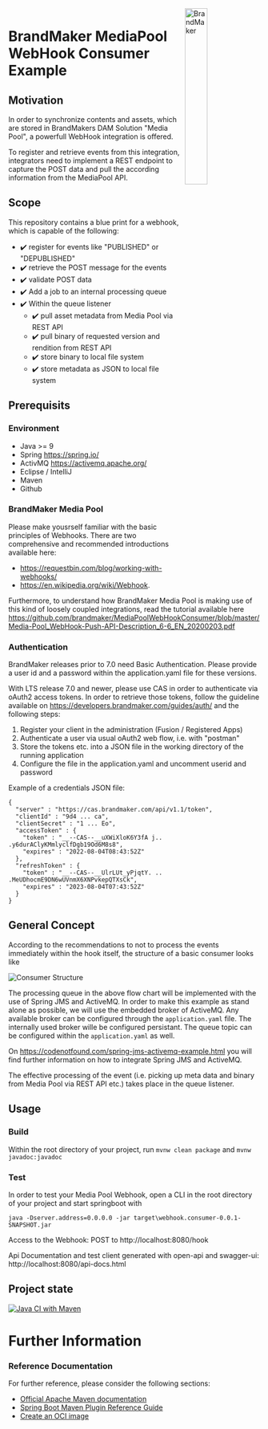 <img align="right" src="https://raw.githubusercontent.com/brandmaker/MediaPoolWebHookConsumer/master/BrandMaker_Logo_on_light_bg.png" alt="BrandMaker" width="30%" height="30%">

# BrandMaker MediaPool WebHook Consumer Example

## Motivation

In order to synchronize contents and assets, which are stored in BrandMakers DAM Solution "Media Pool", a powerfull WebHook integration is offered.

To register and retrieve events from this integration, integrators need to implement a REST endpoint to capture the POST data and pull 
the according information from the MediaPool API.

## Scope

This repository contains a blue print for a webhook, which is capable of the following:

* :heavy_check_mark: register for events like "PUBLISHED" or "DEPUBLISHED"
* :heavy_check_mark: retrieve the POST message for the events
* :heavy_check_mark: validate POST data
* :heavy_check_mark: Add a job to an internal processing queue
* :heavy_check_mark: Within the queue listener
	* :heavy_check_mark: pull asset metadata from Media Pool via REST API
	* :heavy_check_mark: pull binary of requested version and rendition from REST API
	* :heavy_check_mark: store binary to local file system
	* :heavy_check_mark: store metadata as JSON to local file system

## Prerequisits

### Environment

* Java >= 9
* Spring https://spring.io/
* ActivMQ https://activemq.apache.org/
* Eclipse / IntelliJ
* Maven 
* Github

### BrandMaker Media Pool

Please make yousrself familiar with the basic principles of Webhooks. There are two comprehensive and recommended introductions available here:

* https://requestbin.com/blog/working-with-webhooks/
* https://en.wikipedia.org/wiki/Webhook. 

Furthermore, to understand how BrandMaker Media Pool is making use of this kind of loosely coupled integrations, read the tutorial available here
https://github.com/brandmaker/MediaPoolWebHookConsumer/blob/master/Media-Pool_WebHook-Push-API-Description_6-6_EN_20200203.pdf

### Authentication

BrandMaker releases prior to 7.0 need Basic Authentication. Please provide a user id and a password within the application.yaml file for these versions.

With LTS release 7.0 and newer, please use CAS in order to authenticate via oAuth2 access tokens. In order to retrieve those tokens, follow the guideline available on https://developers.brandmaker.com/guides/auth/ and the following steps:

1. Register your client in the administration (Fusion / Registered Apps)
1. Authenticate a user via usual oAuth2 web flow, i.e. with "postman"
1. Store the tokens etc. into a JSON file in the working directory of the running application
1. Configure the file in the application.yaml and uncomment userid and password

Example of a credentials JSON file:

```
{
  "server" : "https://cas.brandmaker.com/api/v1.1/token",
  "clientId" : "9d4 ... ca",
  "clientSecret" : "1 ... Eo",
  "accessToken" : {
    "token" : "__--CAS--__uXWiXloK6Y3fA j.. .y6durAClyKMmlyclfDgb19Od6M8s8",
    "expires" : "2022-08-04T08:43:52Z"
  },
  "refreshToken" : {
    "token" : "__--CAS--__UlrLUt_yPjqtY. .. .MeUDhocmE9DN6wUVnmX6XNPvkepQTXsCk",
    "expires" : "2023-08-04T07:43:52Z"
  }
}
```


## General Concept

According to the recommendations to not to process the events immediately within the hook itself, the structure of a basic consumer looks like

![Consumer Structure](./Media%20Poool%20Web-Hooks%20Consumer.png)

The processing queue in the above flow chart will be implemented with the use of Spring JMS and ActiveMQ. In order to make this example as stand alone as possible, 
we will use the embedded broker of ActiveMQ. Any available broker can be configured through the `application.yaml` file. The internally used broker wille be configured persistant.
The queue topic can be configured within the `application.yaml` as well.

On https://codenotfound.com/spring-jms-activemq-example.html  you will find further information on how to integrate Spring JMS and ActiveMQ. 

The effective processing of the event (i.e. picking up meta data and binary from Media Pool via REST API etc.) takes place in the queue listener.

## Usage

### Build

Within the root directory of your project, run `mvnw clean package` and `mvnw javadoc:javadoc`

### Test

In order to test your Media Pool Webhook, open a CLI in the root directory of your project and start springboot with

```
java -Dserver.address=0.0.0.0 -jar target\webhook.consumer-0.0.1-SNAPSHOT.jar
```

Access to the Webhook: POST to http://localhost:8080/hook

Api Documentation and test client generated with open-api and swagger-ui: http://localhost:8080/api-docs.html

## Project state

[![Java CI with Maven](https://github.com/brandmaker/MediaPoolWebHookConsumer/actions/workflows/main.yml/badge.svg)](https://github.com/brandmaker/MediaPoolWebHookConsumer/actions/workflows/main.yml)


# Further Information

### Reference Documentation
For further reference, please consider the following sections:

* [Official Apache Maven documentation](https://maven.apache.org/guides/index.html)
* [Spring Boot Maven Plugin Reference Guide](https://docs.spring.io/spring-boot/docs/2.3.0.M3/maven-plugin/html/)
* [Create an OCI image](https://docs.spring.io/spring-boot/docs/2.3.0.M3/maven-plugin/html/#build-image)
